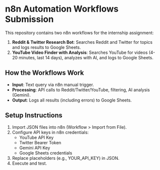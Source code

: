 # n8n Automation Workflows Submission

This repository contains two n8n workflows for the internship assignment:
1. **Reddit & Twitter Research Bot**: Searches Reddit and Twitter for topics and logs results to Google Sheets.
2. **YouTube Video Finder with Analysis**: Searches YouTube for videos (4-20 minutes, last 14 days), analyzes with AI, and logs to Google Sheets.

## How the Workflows Work
- **Input**: Text query via n8n manual trigger.
- **Processing**: API calls to Reddit/Twitter/YouTube, filtering, AI analysis (Gemini).
- **Output**: Logs all results (including errors) to Google Sheets.

## Setup Instructions
1. Import JSON files into n8n (Workflow > Import from File).
2. Configure API keys in n8n credentials:
   - YouTube API Key
   - Twitter Bearer Token
   - Gemini API Key
   - Google Sheets credentials
3. Replace placeholders (e.g., YOUR_API_KEY) in JSON.
4. Execute and test.


